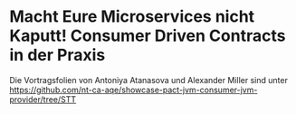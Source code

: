 # Macht Eure Microservices nicht Kaputt! Consumer Driven Contracts in der Praxis

Die Vortragsfolien von Antoniya Atanasova und Alexander Miller sind unter
https://github.com/nt-ca-aqe/showcase-pact-jvm-consumer-jvm-provider/tree/STT
